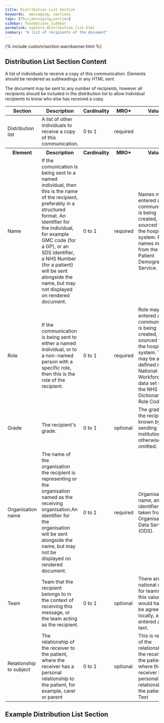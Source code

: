 ```yaml
---
title: Distribution List Section
keywords:  messaging, sections
tags: [fhir,messaging,section]
sidebar: foundations_sidebar
permalink: explore_distribution_list.html
summary: "A list of recipients of the document"
---
```

{% include custom/section.warnbanner.html %}


## Distribution List Section Content ##
A list of individuals to receive a copy of this communication. Elements should be rendered as subheadings in any HTML sent.

The document may be sent to any number of recipients, however all recipients should be included in the distribution list to allow individual recipients to know who else has received a copy.

<table style="width:100%;max-width: 100%;">
	<thead>
		<tr>
			<th width="18%">Section</th>
			<th width="30%">Description</th>
			<th width="11%">Cardinality</th>
			<th width="11%">MRO*</th>
			<th width="30%">Values</th>
		</tr>
	</thead>
 <tbody>
  <tr>
   <td>Distribution list</td>
   <td>A list of other individuals to receive a copy of this communication.</td>
   <td>0 to 1</td>
   <td>required</td>
   <td>&nbsp;</td>
  </tr>
		<tr>
			<th>Element</th>
			<th>Description</th>
			<th>Cardinality</th>
			<th>MRO*</th>
			<th>Values</th>
		</tr>
  <tr>
   <td>Name</td>
   <td>If the comunication is being sent to a named individual, then this is the name of the recipient, preferably in a structured format. An identifier for the individual, for example GMC code (for a GP), or an SDS identifier, a NHS Number (for a patient) will be sent alongside the name, but may not displayed on rendered document.</td>
   <td>0 to 1</td>
   <td>required</td>
   <td>Names may be entered as the communication is being created, or sourced from the hospital system. Patient names may be from the Patient Demographic Service.</td>
  </tr>
  <tr>
   <td>Role</td>
   <td>If the communication is being sent to either a named individual, or to a non-named person with a specific role, then this is the role of the recipient.</td>
   <td>0 to 1</td>
   <td>required</td>
   <td>Role may be entered as the communication is being created, or sourced from the hospital system. This may be a role defined in the National Workforce data set (see the NHS Data Dictionary Job Role Code).</td>
  </tr>
  <tr>
   <td>Grade</td>
   <td>The recipient's grade.</td>
   <td>0 to 1</td>
   <td>optional</td>
   <td>The grade of the recipient, if known by the sending institution, otherwise omitted.</td>
  </tr>
  <tr>
   <td>Organisation name</td>
   <td>The name of the organisation the recipient is representing or the organisation named as the receiving organisation.An identifier for the organisation will be sent alongside the name, but may not be displayed on rendered document.</td>
   <td>0 to 1</td>
   <td>required</td>
   <td>Organisation name, and identifier, taken from the Organisation Data Service (ODS).</td>
  </tr>
  <tr>
   <td>Team</td>
   <td>Team that the recipient belongs to in the context of receiving this message, or the team acting as the recipient.</td>
   <td>0 to 1</td>
   <td>optional</td>
   <td>There are no national codes for teams, so this value would have to be agreed locally, and entered as free text.</td>
  </tr>
  <tr>
   <td>Relationship to subject</td>
   <td>The relationship of the receiver to the patient, where the receiver has a personal relationship to the patient, for example, carer or parent</td>
   <td>0 to 1</td>
   <td>optional</td>
   <td>This is record of the relationship of the receiver to the patient, where the receiver has a personal relationship to the patient. Text</td>
  </tr>
 </tbody>
</table>

## Example Distribution List Section ##

<script src="https://gist.github.com/IOPS-DEV/de78a85184d5a7f74d99e4cc4c358c26.js"></script>







			


		
